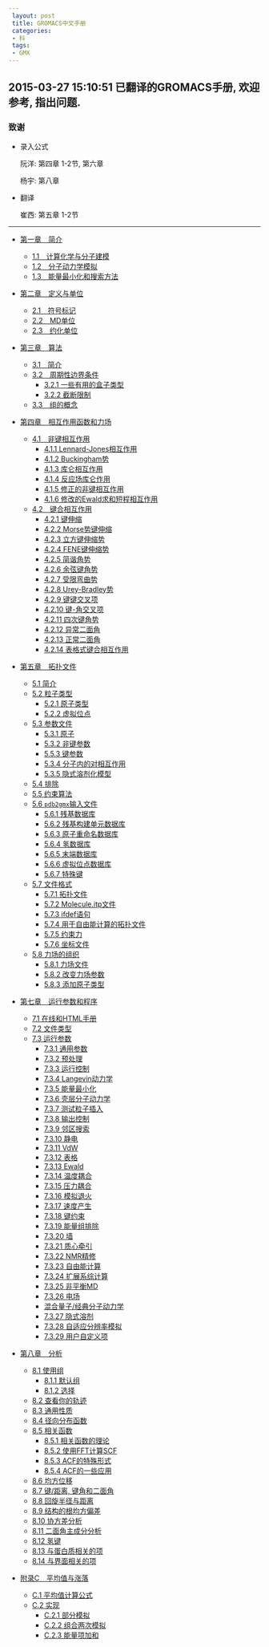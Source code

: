 ```yaml
---
 layout: post
 title: GROMACS中文手册
 categories:
 - 科
 tags:
 - GMX
---
```


## 2015-03-27 15:10:51 已翻译的GROMACS手册, 欢迎参考, 指出问题.

### 致谢

- 录入公式

	阮洋: 第四章 1-2节, 第六章

	杨宇: 第八章

- 翻译

	崔西: 第五章 1-2节

----

- <a href="/GMX/GMXman-1.html#第一章　简介">第一章　简介</a>
	* <a href="/GMX/GMXman-1.html#1.1　计算化学与分子建模">1.1　计算化学与分子建模</a>
	* <a href="/GMX/GMXman-1.html#1.2　分子动力学模拟">1.2　分子动力学模拟</a>
	* <a href="/GMX/GMXman-1.html#1.3　能量最小化和搜索方法">1.3　能量最小化和搜索方法</a>

- <a href="/GMX/GMXman-2.html#第二章　定义与单位">第二章　定义与单位</a>
	* <a href="/GMX/GMXman-2.html#2.1　符号标记">2.1　符号标记</a>
	* <a href="/GMX/GMXman-2.html#2.2　md单位">2.2　MD单位</a>
	* <a href="/GMX/GMXman-2.html#2.3　约化单位">2.3　约化单位</a>

- <a href="/GMX/GMXman-3.html#第三章　算法">第三章　算法</a>
	* <a href="/GMX/GMXman-3.html#3.1　简介">3.1　简介</a>
	* <a href="/GMX/GMXman-3.html#3.2　周期性边界条件">3.2　周期性边界条件</a>
		+ <a href="/GMX/GMXman-3.html#3.2.1一些有用的盒子类型">3.2.1 一些有用的盒子类型</a>
		+ <a href="/GMX/GMXman-3.html#3.2.2截断限制">3.2.2 截断限制</a>
	* <a href="/GMX/GMXman-3.html#3.3　组的概念">3.3　组的概念</a>

- <a href="/GMX/GMXman-4.html#第四章　相互作用函数和力场">第四章　相互作用函数和力场</a>
	* <a href="/GMX/GMXman-4.html#4.1　非键相互作用">4.1　非键相互作用</a>
		+ <a href="/GMX/GMXman-4.html#4.1.1lennard-jones相互作用">4.1.1 Lennard-Jones相互作用</a>
		+ <a href="/GMX/GMXman-4.html#4.1.2buckingham势">4.1.2 Buckingham势</a>
		+ <a href="/GMX/GMXman-4.html#4.1.3库仑相互作用">4.1.3 库仑相互作用</a>
		+ <a href="/GMX/GMXman-4.html#4.1.4反应场库仑作用">4.1.4 反应场库仑作用</a>
		+ <a href="/GMX/GMXman-4.html#4.1.5修正的非键相互作用">4.1.5 修正的非键相互作用</a>
		+ <a href="/GMX/GMXman-4.html#4.1.6修改的ewald求和短程相互作用">4.1.6 修改的Ewald求和短程相互作用</a>
	* <a href="/GMX/GMXman-4.html#4.2　键合相互作用">4.2　键合相互作用</a>
		+ <a href="/GMX/GMXman-4.html#4.2.1键伸缩">4.2.1 键伸缩</a>
		+ <a href="/GMX/GMXman-4.html#4.2.2morse势键伸缩">4.2.2 Morse势键伸缩</a>
		+ <a href="/GMX/GMXman-4.html#4.2.3立方键伸缩势">4.2.3 立方键伸缩势</a>
		+ <a href="/GMX/GMXman-4.html#4.2.4fene键伸缩势">4.2.4 FENE键伸缩势</a>
		+ <a href="/GMX/GMXman-4.html#4.2.5简谐角势">4.2.5 简谐角势</a>
		+ <a href="/GMX/GMXman-4.html#4.2.6余弦键角势">4.2.6 余弦键角势</a>
		+ <a href="/GMX/GMXman-4.html#4.2.7受限弯曲势">4.2.7 受限弯曲势</a>
		+ <a href="/GMX/GMXman-4.html#4.2.8urey-bradley势">4.2.8 Urey-Bradley势</a>
		+ <a href="/GMX/GMXman-4.html#4.2.9键键交叉项">4.2.9 键键交叉项</a>
		+ <a href="/GMX/GMXman-4.html#4.2.10键-角交叉项">4.2.10 键-角交叉项</a>
		+ <a href="/GMX/GMXman-4.html#4.2.11四次键角势">4.2.11 四次键角势</a>
		+ <a href="/GMX/GMXman-4.html#4.2.12异常二面角">4.2.12 异常二面角</a>
		+ <a href="/GMX/GMXman-4.html#4.2.13正常二面角">4.2.13 正常二面角</a>
		+ <a href="/GMX/GMXman-4.html#4.2.14表格式键合相互作用">4.2.14 表格式键合相互作用</a>

- <a href="/GMX/GMXman-5.html#第五章　拓扑文件">第五章　拓扑文件</a>
	* <a href="/GMX/GMXman-5.html#5.1简介">5.1 简介</a>
	* <a href="/GMX/GMXman-5.html#5.2粒子类型">5.2 粒子类型</a>
		+ <a href="/GMX/GMXman-5.html#5.2.1原子类型">5.2.1 原子类型</a>
		+ <a href="/GMX/GMXman-5.html#5.2.2虚拟位点">5.2.2 虚拟位点</a>
	* <a href="/GMX/GMXman-5.html#5.3参数文件">5.3 参数文件</a>
		+ <a href="/GMX/GMXman-5.html#5.3.1原子">5.3.1 原子</a>
		+ <a href="/GMX/GMXman-5.html#5.3.2非键参数">5.3.2 非键参数</a>
		+ <a href="/GMX/GMXman-5.html#5.5.3键参数">5.5.3 键参数</a>
		+ <a href="/GMX/GMXman-5.html#5.3.4分子内的对相互作用">5.3.4 分子内的对相互作用</a>
		+ <a href="/GMX/GMXman-5.html#5.3.5隐式溶剂化模型">5.3.5 隐式溶剂化模型</a>
	* <a href="/GMX/GMXman-5.html#5.4排除">5.4 排除</a>
	* <a href="/GMX/GMXman-5.html#5.5约束算法">5.5 约束算法</a>
	* <a href="/GMX/GMXman-5.html#5.6pdb2gmx输入文件">5.6 <code>pdb2gmx</code>输入文件</a>
		+ <a href="/GMX/GMXman-5.html#5.6.1残基数据库">5.6.1 残基数据库</a>
		+ <a href="/GMX/GMXman-5.html#5.6.2残基构建单元数据库">5.6.2 残基构建单元数据库</a>
		+ <a href="/GMX/GMXman-5.html#5.6.3原子重命名数据库">5.6.3 原子重命名数据库</a>
		+ <a href="/GMX/GMXman-5.html#5.6.4氢数据库">5.6.4 氢数据库</a>
		+ <a href="/GMX/GMXman-5.html#5.6.5末端数据库">5.6.5 末端数据库</a>
		+ <a href="/GMX/GMXman-5.html#5.6.6虚拟位点数据库">5.6.6 虚拟位点数据库</a>
		+ <a href="/GMX/GMXman-5.html#5.6.7特殊键">5.6.7 特殊键</a>
	* <a href="/GMX/GMXman-5.html#5.7文件格式">5.7 文件格式</a>
		+ <a href="/GMX/GMXman-5.html#5.7.1拓扑文件">5.7.1 拓扑文件</a>
		+ <a href="/GMX/GMXman-5.html#5.7.2molecule.itp文件">5.7.2 Molecule.itp文件</a>
		+ <a href="/GMX/GMXman-5.html#5.7.3ifdef语句">5.7.3 ifdef语句</a>
		+ <a href="/GMX/GMXman-5.html#5.7.4用于自由能计算的拓扑文件">5.7.4 用于自由能计算的拓扑文件</a>
		+ <a href="/GMX/GMXman-5.html#5.7.5约束力">5.7.5 约束力</a>
		+ <a href="/GMX/GMXman-5.html#5.7.6坐标文件">5.7.6 坐标文件</a>
	* <a href="/GMX/GMXman-5.html#5.8力场的组织">5.8 力场的组织</a>
		+	 <a href="/GMX/GMXman-5.html#5.8.1力场文件">5.8.1 力场文件</a>
		+	 <a href="/GMX/GMXman-5.html#5.8.2改变力场参数">5.8.2 改变力场参数</a>
		+ <a href="/GMX/GMXman-5.html#5.8.3添加原子类型">5.8.3 添加原子类型</a>

- <a href="/GMX/GMXman-7.html#第七章　运行参数和程序">第七章　运行参数和程序</a>
	* <a href="/GMX/GMXman-7.html#7.1在线和html手册">7.1 在线和HTML手册</a>
	* <a href="/GMX/GMXman-7.html#7.2文件类型">7.2 文件类型</a>
	* <a href="/GMX/GMXman-7.html#7.3运行参数">7.3 运行参数</a>
		+ <a href="/GMX/GMXman-7.html#7.3.1通用参数">7.3.1 通用参数</a>
		+ <a href="/GMX/GMXman-7.html#7.3.2预处理">7.3.2 预处理</a>
		+ <a href="/GMX/GMXman-7.html#7.3.3运行控制">7.3.3 运行控制</a>
		+ <a href="/GMX/GMXman-7.html#7.3.4langevin动力学">7.3.4 Langevin动力学</a>
		+ <a href="/GMX/GMXman-7.html#7.3.5能量最小化">7.3.5 能量最小化</a>
		+ <a href="/GMX/GMXman-7.html#7.3.6壳层分子动力学">7.3.6 壳层分子动力学</a>
		+ <a href="/GMX/GMXman-7.html#7.3.7测试粒子插入">7.3.7 测试粒子插入</a>
		+ <a href="/GMX/GMXman-7.html#7.3.8输出控制">7.3.8 输出控制</a>
		+ <a href="/GMX/GMXman-7.html#7.3.9邻区搜索">7.3.9 邻区搜索</a>
		+ <a href="/GMX/GMXman-7.html#7.3.10静电">7.3.10 静电</a>
		+ <a href="/GMX/GMXman-7.html#7.3.11vdw">7.3.11 VdW</a>
		+ <a href="/GMX/GMXman-7.html#7.3.12表格">7.3.12 表格</a>
		+ <a href="/GMX/GMXman-7.html#7.3.13ewald">7.3.13 Ewald</a>
		+ <a href="/GMX/GMXman-7.html#7.3.14温度耦合">7.3.14 温度耦合</a>
		+ <a href="/GMX/GMXman-7.html#7.3.15压力耦合">7.3.15 压力耦合</a>
		+ <a href="/GMX/GMXman-7.html#7.3.16模拟退火">7.3.16 模拟退火</a>
		+ <a href="/GMX/GMXman-7.html#7.3.17速度产生">7.3.17 速度产生</a>
		+ <a href="/GMX/GMXman-7.html#7.3.18键约束">7.3.18 键约束</a>
		+ <a href="/GMX/GMXman-7.html#7.3.19能量组排除">7.3.19 能量组排除</a>
		+ <a href="/GMX/GMXman-7.html#7.3.20墙">7.3.20 墙</a>
		+ <a href="/GMX/GMXman-7.html#7.3.21质心牵引">7.3.21 质心牵引</a>
		+ <a href="/GMX/GMXman-7.html#7.3.22nmr精修">7.3.22 NMR精修</a>
		+ <a href="/GMX/GMXman-7.html#7.3.23自由能计算">7.3.23 自由能计算</a>
		+ <a href="/GMX/GMXman-7.html#7.3.24扩展系综计算">7.3.24 扩展系综计算</a>
		+ <a href="/GMX/GMXman-7.html#7.3.25非平衡md">7.3.25 非平衡MD</a>
		+ <a href="/GMX/GMXman-7.html#7.3.26电场">7.3.26 电场</a>
		+ <a href="/GMX/GMXman-7.html#混合量子经典分子动力学">混合量子/经典分子动力学</a>
		+ <a href="/GMX/GMXman-7.html#7.3.27隐式溶剂">7.3.27 隐式溶剂</a>
		+ <a href="/GMX/GMXman-7.html#7.3.28自适应分辨率模拟">7.3.28 自适应分辨率模拟</a>
		+ <a href="/GMX/GMXman-7.html#7.3.29用户自定义项">7.3.29 用户自定义项</a>

- <a href="/GMX/GMXman-8.html#第八章　分析">第八章　分析</a>
	+ <a href="/GMX/GMXman-8.html#8.1使用组">8.1 使用组</a>
		+ <a href="/GMX/GMXman-8.html#8.1.1默认组">8.1.1 默认组</a>
		+ <a href="/GMX/GMXman-8.html#8.1.2选择">8.1.2 选择</a>
	+ <a href="/GMX/GMXman-8.html#8.2查看你的轨迹">8.2 查看你的轨迹</a>
	+ <a href="/GMX/GMXman-8.html#8.3通用性质">8.3 通用性质</a>
	+ <a href="/GMX/GMXman-8.html#8.4径向分布函数">8.4 径向分布函数</a>
	+ <a href="/GMX/GMXman-8.html#8.5相关函数">8.5 相关函数</a>
		+ <a href="/GMX/GMXman-8.html#8.5.1相关函数的理论">8.5.1 相关函数的理论</a>
		+ <a href="/GMX/GMXman-8.html#8.5.2使用fft计算scf">8.5.2 使用FFT计算SCF</a>
		+ <a href="/GMX/GMXman-8.html#8.5.3acf的特殊形式">8.5.3 ACF的特殊形式</a>
		+ <a href="/GMX/GMXman-8.html#8.5.4acf的一些应用">8.5.4 ACF的一些应用</a>
	+ <a href="/GMX/GMXman-8.html#8.6均方位移">8.6 均方位移</a>
	+ <a href="/GMX/GMXman-8.html#8.7键距离键角和二面角">8.7 键/距离, 键角和二面角</a>
	+ <a href="/GMX/GMXman-8.html#8.8回旋半径与距离">8.8 回旋半径与距离</a>
	+ <a href="/GMX/GMXman-8.html#8.9结构的根均方偏差">8.9 结构的根均方偏差</a>
	+ <a href="/GMX/GMXman-8.html#8.10协方差分析">8.10 协方差分析</a>
	+ <a href="/GMX/GMXman-8.html#8.11二面角主成分分析">8.11 二面角主成分分析</a>
	+ <a href="/GMX/GMXman-8.html#8.12氢键">8.12 氢键</a>
	+ <a href="/GMX/GMXman-8.html#8.13与蛋白质相关的项">8.13 与蛋白质相关的项</a>
	+ <a href="/GMX/GMXman-8.html#8.14与界面相关的项">8.14 与界面相关的项</a>

- <a href="/GMX/GMXman-C.html#附录c平均值与涨落">附录C　平均值与涨落</a>
	+ <a href="/GMX/GMXman-C.html#c.1平均值计算公式">C.1 平均值计算公式</a>
	+ <a href="/GMX/GMXman-C.html#c.2实现">C.2 实现</a>
		+ <a href="/GMX/GMXman-C.html#c.2.1部分模拟">C.2.1 部分模拟</a>
		+ <a href="/GMX/GMXman-C.html#c.2.2组合两次模拟">C.2.2 组合两次模拟</a>
		+ <a href="/GMX/GMXman-C.html#c.2.3能量项加和">C.2.3 能量项加和</a>

